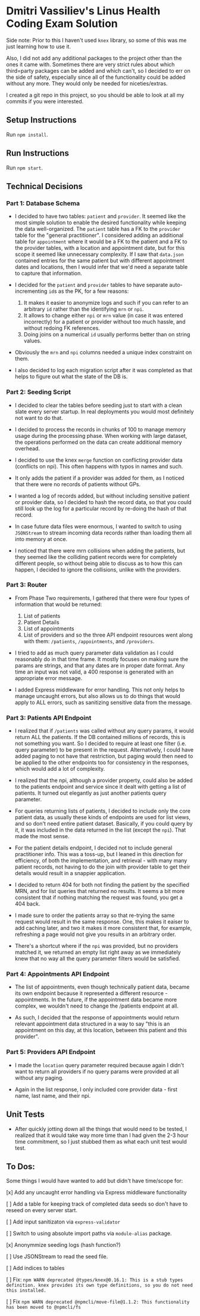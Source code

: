 # Dmitri Vassiliev's Linus Health Coding Exam Solution

Side note: Prior to this I haven't used `knex` library, so some of this was me just learning how to use it.

Also, I did not add any additional packages to the project other than the ones it came with. Sometimes there are very strict rules about which third=party packages can be added and which can't, so I decided to err on the side of safety, especially since all of the functionality could be added without any more. They would only be needed for niceties/extras.

I created a git repo in this project, so you should be able to look at all my commits if you were interested.

## Setup Instructions

Run `npm install`.

## Run Instructions

Run `npm start`.

## Technical Decisions

### Part 1: Database Schema

* I decided to have two tables: `patient` and `provider`. It seemed like the most simple solution to enable the desired functionality while keeping the data well-organized. The `patient` table has a FK to the `provider` table for the "general practitioner". I considered adding an additional table for `appointment` where it would be a FK to the patient and a FK to the provider tables, with a location and appointment date, but for this scope it seemed like unnecessary complexity. If I saw that `data.json` contained entries for the same patient but with different appointment dates and locations, then I would infer that we'd need a separate table to capture that information.

* I decided for the `patient` and `provider` tables to have separate auto-incrementing `id`s as the PK, for a few reasons:
    1. It makes it easier to anonymize logs and such if you can refer to an arbitrary `id` rather than the identifying `mrn` or `npi`. 
    2. It allows to change either `npi` or `mrn` value (in case it was entered incorrectly) for a patient or provider without too much hassle, and without redoing FK references.
    3. Doing joins on a numerical `id` usually performs better than on string values.

* Obviously the `mrn` and `npi` columns needed a unique index constraint on them.

* I also decided to log each migration script after it was completed as that helps to figure out what the state of the DB is.

### Part 2: Seeding Script

* I decided to clear the tables before seeding just to start with a clean slate every server startup. In real deployments you would most definitely not want to do that.

* I decided to process the records in chunks of 100 to manage memory usage during the processing phase. When working with large dataset, the operations performed on the data can create additional memory overhead. 

* I decided to use the knex `merge` function on conflicting provider data (conflicts on npi). This often happens with typos in names and such.

* It only adds the patient if a provider was added for them, as I noticed that there were no records of patients without GPs.

* I wanted a log of records added, but without including sensitive patient or provider data, so I decided to hash the record data, so that you could still look up the log for a particular record by re-doing the hash of that record.

* In case future data files were enormous, I wanted to switch to using `JSONStream` to stream incoming data records rather than loading them all into memory at once.

* I noticed that there were mrn collisions when adding the patients, but they seemed like the colliding patient records were for completely different people, so without being able to discuss as to how this can happen, I decided to ignore the collisions, unlike with the providers.

### Part 3: Router

* From Phase Two requirements, I gathered that there were four types of information that would be returned:
    1. List of patients
    2. Patient Details
    3. List of appointments
    4. List of providers
and so the three API endpoint resources went along with them: `/patients`, `/appointments`, and `/providers`.

* I tried to add as much query parameter data validation as I could reasonably do in that time frame. It mostly focuses on making sure the params are strings, and that any dates are in proper date format. Any time an input was not valid, a 400 response is generated with an appropriate error message.

* I added Express middleware for error handling. This not only helps to manage uncaught errors, but also allows us to do things that would apply to ALL errors, such as sanitizing sensitive data from the message. 

### Part 3: Patients API Endpoint

* I realized that if `/patients` was called without any query params, it would return ALL the patients. If the DB contained millions of records, this is not something you want. So I decided to require at least one filter (i.e. query parameter) to be present in the request. Alternatively, I could have added paging to not have that restriction, but paging would then need to be applied to the other endpoints too for consistency in the responses, which would add a lot of complexity.

* I realized that the npi, although a provider property, could also be added to the patients endpoint and service since it dealt with getting a list of patients. It turned out elegantly as just another patients query parameter.

* For queries returning lists of patients, I decided to include only the core patient data, as usually these kinds of endpoints are used for list views, and so don't need entire patient dataset. Basically, if you could query by it, it was included in the data returned in the list (except the `npi`). That made the most sense.

* For the patient details endpoint, I decided not to include general practitioner info. This was a toss-up, but I leaned in this direction for efficiency, of both the implementation, and retrieval - with many many patient records, not having to do the join with provider table to get their details would result in a snappier application.

* I decided to return 404 for both not finding the patient by the specified MRN, and for list queries that returned no results. It seems a bit more consistent that if nothing matching the request was found, you get a 404 back.

* I made sure to order the patients array so that re-trying the same request would result in the same response. One, this makes it eaiser to add caching later, and two it makes it more consistent that, for example, refreshing a page would not give you results in an arbitrary order.

* There's a shortcut where if the `npi` was provided, but no providers matched it, we returned an empty list right away as we immediately knew that no way all the query parameter filters would be satisfied.

### Part 4: Appointments API Endpoint

* The list of appointments, even though technically patient data, became its own endpoint because it represented a different resource - appointments. In the future, if the appointment data became more complex, we wouldn't need to change the /patients endpoint at all.

* As such, I decided that the response of appointments would return relevant appointment data structured in a way to say "this is an appointment on this day, at this location, between this patient and this provider".

### Part 5: Providers API Endpoint

* I made the `location` query parameter required because again I didn't want to return all providers if no query params were provided at all without any paging.

* Again in the list response, I only included core provider data - first name, last name, and their npi.

## Unit Tests

* After quickly jotting down all the things that would need to be tested, I realized that it would take way more time than I had given the 2-3 hour time commitment, so I just stubbed them as what each unit test would test.

## To Dos:
Some things I would have wanted to add but didn't have time/scope for:

[x] Add any uncaught error handling via Express middleware functionality

[ ] Add a table for keeping track of completed data seeds so don't have to reseed on every server start.

[ ] Add input sanitizaton via `express-validator`

[ ] Switch to using absolute import paths via `module-alias` package.

[x] Anonymmize seeding logs (hash function?)

[ ] Use JSONStream to read the seed file.

[ ] Add indices to tables

[ ] Fix: `npm WARN deprecated @types/knex@0.16.1: This is a stub types definition. knex provides its own type definitions, so you do not need this installed.`

[ ] Fix `npm WARN deprecated @npmcli/move-file@1.1.2: This functionality has been moved to @npmcli/fs`
